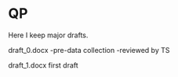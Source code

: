 # QP

Here I keep major drafts.

draft_0.docx
	-pre-data collection
	-reviewed by TS

draft_1.docx
	first draft

 
